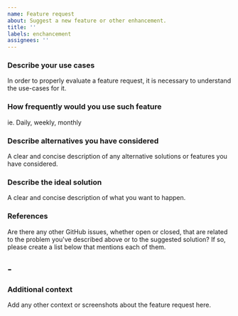 ```yaml
---
name: Feature request
about: Suggest a new feature or other enhancement.
title: ''
labels: enchancement
assignees: ''
---
```


### Describe your use cases

In order to properly evaluate a feature request, it is necessary to understand the use-cases for it.

### How frequently would you use such feature

ie. Daily, weekly, monthly

### Describe alternatives you have considered

A clear and concise description of any alternative solutions or features you have considered.

### Describe the ideal solution

A clear and concise description of what you want to happen.

### References

Are there any other GitHub issues, whether open or closed, that are related to the problem you've described above or to the suggested solution? If so, please create a list below that mentions each of them.

## -

### Additional context

Add any other context or screenshots about the feature request here.
